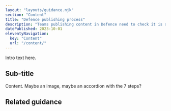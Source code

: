 ```yaml
---
layout: "layouts/guidance.njk"
section: "Content"
title: "Defence publishing process"
description: "Teams publishing content in Defence need to check it is still correct and needed. Find out how to run a content audit."
datePublished: 2023-10-01
eleventyNavigation:
  key: "Content"
  url: "/content/"
---
```


Intro text here.

## Sub-title 

Content. Maybe an image, maybe an accordion with the 7 steps?

## Related guidance

